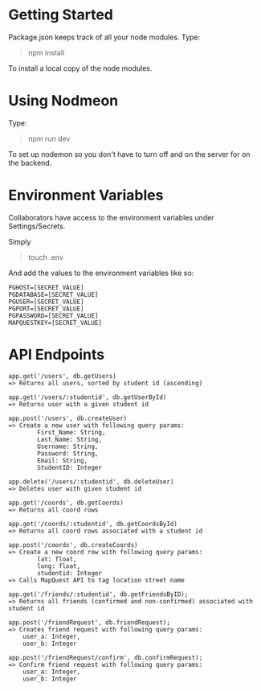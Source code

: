 # Getting Started
Package.json keeps track of all your node modules. Type:
> npm install

To install a local copy of the node modules.

# Using Nodmeon
Type:
> npm run dev

To set up nodemon so you don't have to turn off and on the server for on the backend.

# Environment Variables

Collaborators have access to the environment variables under Settings/Secrets. 

Simply
> touch .env

And add the values to the environment variables like so:
```
PGHOST=[SECRET_VALUE]
PGDATABASE=[SECRET_VALUE]
PGUSER=[SECRET_VALUE]
PGPORT=[SECRET_VALUE]
PGPASSWORD=[SECRET_VALUE]
MAPQUESTKEY=[SECRET_VALUE]
```

# API Endpoints

```
app.get('/users', db.getUsers) 
=> Returns all users, sorted by student id (ascending)

app.get('/users/:studentid', db.getUserById)
=> Returns user with a given student id

app.post('/users', db.createUser)
=> Create a new user with following query params:
        First_Name: String,
        Last_Name: String,
        Username: String,
        Password: String,
        Email: String,
        StudentID: Integer

app.delete('/users/:studentid', db.deleteUser)
=> Deletes user with given student id

app.get('/coords', db.getCoords)
=> Returns all coord rows

app.get('/coords/:studentid', db.getCoordsById)
=> Returns all coord rows associated with a student id

app.post('/coords', db.createCoords)
=> Create a new coord row with following query params:
        lat: float,
        long: float,
        studentid: Integer
=> Calls MapQuest API to tag location street name

app.get('/friends/:studentid', db.getFriendsByID);
=> Returns all friends (confirmed and non-confirmed) associated with student id

app.post('/friendRequest', db.friendRequest);
=> Creates friend request with following query params:
    user_a: Integer,
    user_b: Integer

app.post('/friendRequest/confirm', db.confirmRequest);
=> Confirm friend request with following query params:
    user_a: Integer,
    user_b: Integer

```